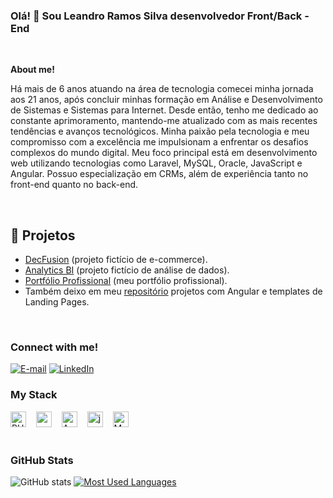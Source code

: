 ### <p align="left">Olá! 👋 Sou Leandro Ramos Silva desenvolvedor Front/Back - End 

<br>

<b aling="left"> About me!</b>

Há mais de 6 anos atuando na área de tecnologia comecei minha jornada aos 21 anos, após concluir minhas formação em Análise e Desenvolvimento de Sistemas e Sistemas para Internet. 
Desde então, tenho me dedicado ao constante aprimoramento, mantendo-me atualizado com as mais recentes tendências e avanços tecnológicos. Minha paixão pela tecnologia e meu compromisso com a excelência me impulsionam a enfrentar os desafios complexos do mundo digital.
Meu foco principal está em desenvolvimento web utilizando tecnologias como Laravel, MySQL, Oracle, JavaScript e Angular. 
Possuo especialização em CRMs, além de experiência tanto no front-end quanto no back-end.

<br>

## 🚀 Projetos
- [DecFusion](#) (projeto fictício de e-commerce).
- [Analytics BI](#) (projeto fictício de análise de dados).
- [Portfólio Profissional](#) (meu portfólio profissional).
- Também deixo em meu [repositório](#) projetos com Angular e templates de Landing Pages.


<br>

<h3 align="left">Connect with me!</h3>

[![E-mail](https://img.shields.io/badge/-Email-000?style=for-the-badge&logo=microsoft-outlook&logoColor=45B1E8&color:FFF)](leandro.silva.rmos@gmail.com)
[![LinkedIn](https://img.shields.io/badge/-LinkedIn-000?style=for-the-badge&logo=linkedin&logoColor=45B1E8&color:FFF)](https://www.linkedin.com/in/leandro-ramos-silva/)


<h3 align="left">My Stack</h3>

<div align="left">
<img src="https://cdn.jsdelivr.net/gh/devicons/devicon/icons/php/php-original.svg" height="25" alt="PHP logo" />
  <img width="8" /> 
  <img src="https://cdn.jsdelivr.net/gh/devicons/devicon/icons/css3/css3-original.svg" height="25" alt="css3 logo"  />
  <img width="8" />
  <img src="https://cdn.jsdelivr.net/gh/devicons/devicon/icons/angularjs/angularjs-original.svg" height="25" alt="Angular logo" />
  <img width="8" /> 
  <img src="https://cdn.jsdelivr.net/gh/devicons/devicon/icons/javascript/javascript-plain.svg" height="25" alt="javascript logo"  />
  <img width="8" />
  <img src="https://cdn.jsdelivr.net/gh/devicons/devicon/icons/mysql/mysql-original.svg" height="25" alt="MySQL logo" />
</div>

<br>
<h3>GitHub Stats</h3>

![GitHub stats](https://github-readme-stats-git-masterrstaa-rickstaa.vercel.app/api?username=leandrosilvarmos&hide_title=true&show_icons=true&include_all_commits=false&count_private=true&line_height=25&hide=issues&bg_color=000&title_color=45B1E8&text_color=FFF&border_radius=3&border_color=36123c&icon_color=45B1E8&theme=jolly)
[![Most Used Languages](https://github-readme-stats-git-masterrstaa-rickstaa.vercel.app/api/top-langs/?username=leandrosilvarmos&line_height=10&card_width=290&layout=compact&hide_title=false&count_private=true&langs_count=4&show_icons=true&title_color=45B1E8&hide=html,css&bg_color=000&text_color=8B8B8B&border_radius=3&border_color=45B1E8&count_private=true)](https://github.com/leandrosilvarmos)
<br>





